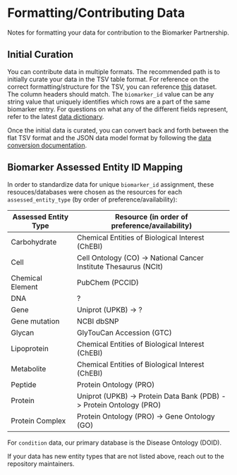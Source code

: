 # Formatting/Contributing Data 

Notes for formatting your data for contribution to the Biomarker Partnership. 

## Initial Curation 

You can contribute data in multiple formats. The recommended path is to initially curate your data in the TSV table format. For reference on the correct formatting/structure for the TSV, you can reference [this](https://hivelab.biochemistry.gwu.edu/biomarker-partnership/data/BCO_000435) dataset. The column headers should match. The `biomarker_id` value can be any string value that uniquely identifies which rows are a part of the same biomarker entry. For questions on what any of the different fields represent, refer to the latest [data dictionary](../../data_dictionary/).

Once the initial data is curated, you can convert back and forth between the flat TSV format and the JSON data model format by following the [data conversion documentation](../../src/data_conversion/README.md).

## Biomarker Assessed Entity ID Mapping

In order to standardize data for unique `biomarker_id` assignment, these resouces/databases were chosen as the resources for each `assessed_entity_type` (by order of preference/availability): 

| Assessed Entity Type | Resource (in order of preference/availability) |
|----------------------|------------------------------------------------|
| Carbohydrate         | Chemical Entities of Biological Interest (ChEBI) |
| Cell                 | Cell Ontology (CO) -> National Cancer Institute Thesaurus (NCIt) |
| Chemical Element     | PubChem (PCCID) |
| DNA                  | ? |
| Gene                 | Uniprot (UPKB) -> ? |
| Gene mutation        | NCBI dbSNP |
| Glycan               | GlyTouCan Accession (GTC) |
| Lipoprotein          | Chemical Entities of Biological Interest (ChEBI) |
| Metabolite           | Chemical Entities of Biological Interest (ChEBI) |
| Peptide              | Protein Ontology (PRO) |
| Protein              | Uniprot (UPKB) -> Protein Data Bank (PDB) -> Protein Ontology (PRO) |
| Protein Complex      | Protein Ontology (PRO) -> Gene Ontology (GO) |

For `condition` data, our primary database is the Disease Ontology (DOID). 

If your data has new entity types that are not listed above, reach out to the repository maintainers. 

